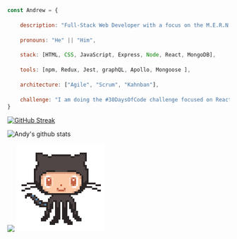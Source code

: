 ```javascript
const Andrew = {

    description: "Full-Stack Web Developer with a focus on the M.E.R.N. stack",

    pronouns: "He" || "Him",

    stack: [HTML, CSS, JavaScript, Express, Node, React, MongoDB],

    tools: [npm, Redux, Jest, graphQL, Apollo, Mongoose ],

    architecture: ["Agile", "Scrum", "Kahnban"],

    challenge: "I am doing the #30DaysOfCode challenge focused on React"
}
```


[![GitHub Streak](https://streak-stats.demolab.com/?user=AndyLaBorde&theme=react)](https://git.io/streak-stats)

![Andy's github stats](https://github-readme-stats.vercel.app/api?username=AndyLaBorde&show_icons=true&title_color=fff&icon_color=79ff97&text_color=9f9f9f&bg_color=151515)

<p>
    <img src="https://profile-counter.glitch.me/AndyLaBorde/count.svg" />
    <img src="./images/octocat.gif">
</p>




<!--
**AndyLaBorde/AndyLaBorde** is a ✨ _special_ ✨ repository because its `README.md` (this file) appears on your GitHub profile.

Here are some ideas to get you started:

- 🔭 I’m currently working on ...
- 🌱 I’m currently learning React, GraphQL
- 👯 I’m looking to collaborate on future projects!
- 🤔 I’m looking for help with ...
- 💬 Ask me about ...
- 📫 How to reach me: ...
- 😄 Pronouns: ...
- ⚡ Fun fact: ...
-->
